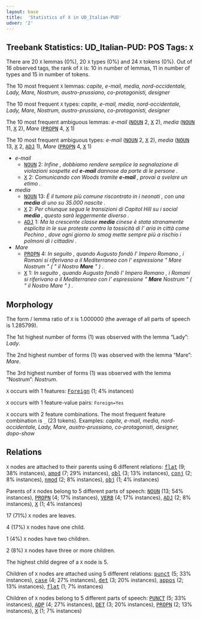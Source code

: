 ```yaml
---
layout: base
title:  'Statistics of X in UD_Italian-PUD'
udver: '2'
---
```


## Treebank Statistics: UD_Italian-PUD: POS Tags: `X`

There are 20 `X` lemmas (0%), 20 `X` types (0%) and 24 `X` tokens (0%).
Out of 16 observed tags, the rank of `X` is: 10 in number of lemmas, 11 in number of types and 15 in number of tokens.

The 10 most frequent `X` lemmas: <em>capite, e-mail, media, nord-occidentale, Lady, Mare, Nostrum, austro-prussiano, co-protagonisti, designer</em>

The 10 most frequent `X` types:  <em>capite, e-mail, media, nord-occidentale, Lady, Mare, Nostrum, austro-prussiano, co-protagonisti, designer</em>

The 10 most frequent ambiguous lemmas: <em>e-mail</em> (<tt><a href="it_pud-pos-NOUN.html">NOUN</a></tt> 2, <tt><a href="it_pud-pos-X.html">X</a></tt> 2), <em>media</em> (<tt><a href="it_pud-pos-NOUN.html">NOUN</a></tt> 11, <tt><a href="it_pud-pos-X.html">X</a></tt> 2), <em>Mare</em> (<tt><a href="it_pud-pos-PROPN.html">PROPN</a></tt> 4, <tt><a href="it_pud-pos-X.html">X</a></tt> 1)

The 10 most frequent ambiguous types:  <em>e-mail</em> (<tt><a href="it_pud-pos-NOUN.html">NOUN</a></tt> 2, <tt><a href="it_pud-pos-X.html">X</a></tt> 2), <em>media</em> (<tt><a href="it_pud-pos-NOUN.html">NOUN</a></tt> 13, <tt><a href="it_pud-pos-X.html">X</a></tt> 2, <tt><a href="it_pud-pos-ADJ.html">ADJ</a></tt> 1), <em>Mare</em> (<tt><a href="it_pud-pos-PROPN.html">PROPN</a></tt> 4, <tt><a href="it_pud-pos-X.html">X</a></tt> 1)


* <em>e-mail</em>
  * <tt><a href="it_pud-pos-NOUN.html">NOUN</a></tt> 2: <em>Infine , dobbiamo rendere semplice la segnalazione di violazioni sospette ed <b>e-mail</b> dannose da parte di le persone .</em>
  * <tt><a href="it_pud-pos-X.html">X</a></tt> 2: <em>Comunicando con Woods tramite <b>e-mail</b> , provai a svelare un etimo .</em>
* <em>media</em>
  * <tt><a href="it_pud-pos-NOUN.html">NOUN</a></tt> 13: <em>È il tumore più comune riscontrato in i neonati , con una <b>media</b> di uno su 35.000 nascite .</em>
  * <tt><a href="it_pud-pos-X.html">X</a></tt> 2: <em>Per chiunque segua le transizioni di Capitol Hill su i social <b>media</b> , questo sarà leggermente diverso .</em>
  * <tt><a href="it_pud-pos-ADJ.html">ADJ</a></tt> 1: <em>Ma la crescente classe <b>media</b> cinese è stata stranamente esplicita in le sue proteste contro la tossicità di l' aria in città come Pechino , dove ogni giorno lo smog mette sempre più a rischio i polmoni di i cittadini .</em>
* <em>Mare</em>
  * <tt><a href="it_pud-pos-PROPN.html">PROPN</a></tt> 4: <em>In seguito , quando Augusto fondò l' Impero Romano , i Romani si riferivano a il Mediterraneo con l' espressione " Mare Nostrum " ( " il Nostro <b>Mare</b> " ) .</em>
  * <tt><a href="it_pud-pos-X.html">X</a></tt> 1: <em>In seguito , quando Augusto fondò l' Impero Romano , i Romani si riferivano a il Mediterraneo con l' espressione " <b>Mare</b> Nostrum " ( " il Nostro Mare " ) .</em>

## Morphology

The form / lemma ratio of `X` is 1.000000 (the average of all parts of speech is 1.285799).

The 1st highest number of forms (1) was observed with the lemma “Lady”: <em>Lady</em>.

The 2nd highest number of forms (1) was observed with the lemma “Mare”: <em>Mare</em>.

The 3rd highest number of forms (1) was observed with the lemma “Nostrum”: <em>Nostrum</em>.

`X` occurs with 1 features: <tt><a href="it_pud-feat-Foreign.html">Foreign</a></tt> (1; 4% instances)

`X` occurs with 1 feature-value pairs: `Foreign=Yes`

`X` occurs with 2 feature combinations.
The most frequent feature combination is `_` (23 tokens).
Examples: <em>capite, e-mail, media, nord-occidentale, Lady, Mare, austro-prussiano, co-protagonisti, designer, dopo-show</em>


## Relations

`X` nodes are attached to their parents using 6 different relations: <tt><a href="it_pud-dep-flat.html">flat</a></tt> (9; 38% instances), <tt><a href="it_pud-dep-amod.html">amod</a></tt> (7; 29% instances), <tt><a href="it_pud-dep-obl.html">obl</a></tt> (3; 13% instances), <tt><a href="it_pud-dep-conj.html">conj</a></tt> (2; 8% instances), <tt><a href="it_pud-dep-nmod.html">nmod</a></tt> (2; 8% instances), <tt><a href="it_pud-dep-obj.html">obj</a></tt> (1; 4% instances)

Parents of `X` nodes belong to 5 different parts of speech: <tt><a href="it_pud-pos-NOUN.html">NOUN</a></tt> (13; 54% instances), <tt><a href="it_pud-pos-PROPN.html">PROPN</a></tt> (4; 17% instances), <tt><a href="it_pud-pos-VERB.html">VERB</a></tt> (4; 17% instances), <tt><a href="it_pud-pos-ADJ.html">ADJ</a></tt> (2; 8% instances), <tt><a href="it_pud-pos-X.html">X</a></tt> (1; 4% instances)

17 (71%) `X` nodes are leaves.

4 (17%) `X` nodes have one child.

1 (4%) `X` nodes have two children.

2 (8%) `X` nodes have three or more children.

The highest child degree of a `X` node is 5.

Children of `X` nodes are attached using 5 different relations: <tt><a href="it_pud-dep-punct.html">punct</a></tt> (5; 33% instances), <tt><a href="it_pud-dep-case.html">case</a></tt> (4; 27% instances), <tt><a href="it_pud-dep-det.html">det</a></tt> (3; 20% instances), <tt><a href="it_pud-dep-appos.html">appos</a></tt> (2; 13% instances), <tt><a href="it_pud-dep-flat.html">flat</a></tt> (1; 7% instances)

Children of `X` nodes belong to 5 different parts of speech: <tt><a href="it_pud-pos-PUNCT.html">PUNCT</a></tt> (5; 33% instances), <tt><a href="it_pud-pos-ADP.html">ADP</a></tt> (4; 27% instances), <tt><a href="it_pud-pos-DET.html">DET</a></tt> (3; 20% instances), <tt><a href="it_pud-pos-PROPN.html">PROPN</a></tt> (2; 13% instances), <tt><a href="it_pud-pos-X.html">X</a></tt> (1; 7% instances)

